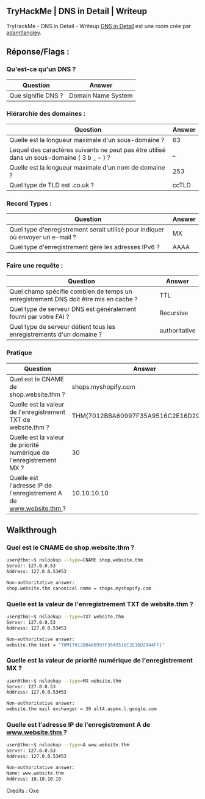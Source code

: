 TryHackMe | DNS in Detail | Writeup
---
TryHackMe - DNS in Detail - Writeup
[DNS in Detail](https://tryhackme.com/room/dnsindetail) est une room crée par [adamtlangley](https://tryhackme.com/p/adamtlangley).

Réponse/Flags :
---
### Qu'est-ce qu'un DNS ?

| Question | Answer |
|----------|---------|
|Que signifie DNS ?|Domain Name System|

### Hiérarchie des domaines :

| Question | Answer |
|----------|---------|
|Quelle est la longueur maximale d'un sous-domaine ?|63|
|Lequel des caractères suivants ne peut pas être utilisé dans un sous-domaine ( 3 b _ - ) ?|_ |
|Quelle est la longueur maximale d'un nom de domaine ?|253|
|Quel type de TLD est .co.uk ?|ccTLD|

### Record Types :

| Question | Answer |
|----------|---------|
|Quel type d'enregistrement serait utilisé pour indiquer où envoyer un e-mail ?|MX|
|Quel type d'enregistrement gère les adresses IPv6 ?|AAAA|

### Faire une requête :

| Question | Answer |
|----------|---------|
|Quel champ spécifie combien de temps un enregistrement DNS doit être mis en cache ?|TTL|
|Quel type de serveur DNS est généralement fourni par votre FAI ?|Recursive|
|Quel type de serveur détient tous les enregistrements d'un domaine ?|authoritative|

### Pratique

| Question | Answer |
|----------|---------|
|Quel est le CNAME de shop.website.thm ?|shops.myshopify.com|
|Quelle est la valeur de l'enregistrement TXT de website.thm ?|THM{7012BBA60997F35A9516C2E16D2944FF}|
|Quelle est la valeur de priorité numérique de l'enregistrement MX ?|30|
|Quelle est l'adresse IP de l'enregistrement A de www.website.thm ?|10.10.10.10|

Walkthrough
---

### Quel est le CNAME de shop.website.thm ?

```sh
user@thm:~$ nslookup --type=CNAME shop.website.thm
Server: 127.0.0.53
Address: 127.0.0.53#53

Non-authoritative answer:
shop.website.thm canonical name = shops.myshopify.com
```

### Quelle est la valeur de l'enregistrement TXT de website.thm ?

```sh
user@thm:~$ nslookup --type=TXT website.thm
Server: 127.0.0.53
Address: 127.0.0.53#53

Non-authoritative answer:
website.thm text = "THM{7012BBA60997F35A9516C2E16D2944FF}"
```

### Quelle est la valeur de priorité numérique de l'enregistrement MX ?

```sh
user@thm:~$ nslookup --type=MX website.thm
Server: 127.0.0.53
Address: 127.0.0.53#53

Non-authoritative answer:
website.thm mail exchanger = 30 alt4.aspmx.l.google.com
```

### Quelle est l'adresse IP de l'enregistrement A de www.website.thm ?

```sh
user@thm:~$ nslookup --type=A www.website.thm
Server: 127.0.0.53
Address: 127.0.0.53#53

Non-authoritative answer:
Name: www.website.thm
Address: 10.10.10.10
```
Credits : Oxe
